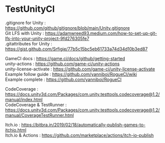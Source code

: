 # TestUnityCI
  
.gitignore for Unity : https://github.com/github/gitignore/blob/main/Unity.gitignore  
Git LFS with Unity : https://adamwreed93.medium.com/how-to-set-up-git-lfs-into-your-unity-project-9fd276305fe7  
.gitattributes for Unity : https://gist.github.com/Srfigie/77b5c15bc5eb61733a74d34d10b3ed87  
  
GameCI docs : https://game.ci/docs/github/getting-started  
unity-actions : https://github.com/game-ci/unity-actions  
unity-license-activate : https://github.com/game-ci/unity-license-activate  
Example follow guide : https://github.com/yanniboi/RogueCI/wiki  
Example complete : https://github.com/yanniboi/RogueCI 
  
CodeCoverage : https://docs.unity3d.com/Packages/com.unity.testtools.codecoverage@1.2/manual/index.html  
CodeCoverage & TestRunner : https://docs.unity3d.com/Packages/com.unity.testtools.codecoverage@1.2/manual/CoverageTestRunner.html  
  
Itch.io : https://bitbra.in/2019/02/18/automatically-publish-games-to-itchio.html  
Itch.io & Actions : https://github.com/marketplace/actions/itch-io-publish  
